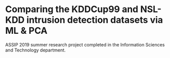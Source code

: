 # Comparing the KDDCup99 and NSL-KDD intrusion detection datasets via ML & PCA

ASSIP 2019 summer research project completed in the Information Sciences and Technology department.
